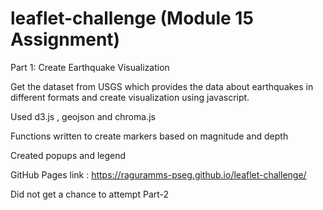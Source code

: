 # leaflet-challenge (Module 15 Assignment)

Part 1: Create Earthquake Visualization

Get the dataset from USGS which provides the data about earthquakes in different formats and create visualization using javascript.

Used d3.js , geojson and chroma.js 

Functions written to create markers based on magnitude and depth

Created popups and legend

GitHub Pages link : https://raguramms-pseg.github.io/leaflet-challenge/


Did not get a chance to attempt Part-2